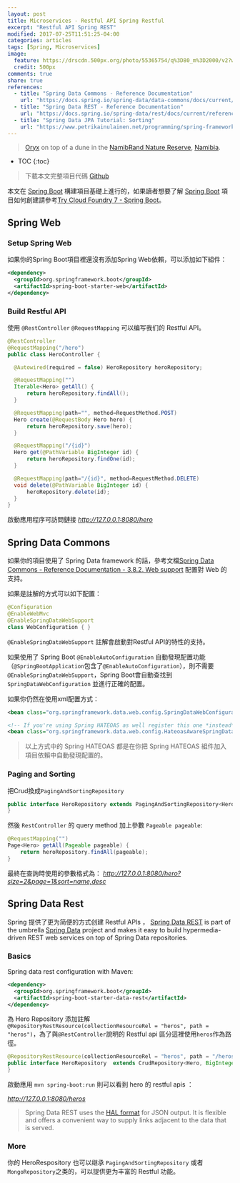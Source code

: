 ```yaml
---
layout: post
title: Microservices - Restful API Spring Restful
excerpt: "Restful API Spring REST"
modified: 2017-07-25T11:51:25-04:00
categories: articles
tags: [Spring, Microservices]
image:
  feature: https://drscdn.500px.org/photo/55365754/q%3D80_m%3D2000/v2?webp=true&sig=a090e2986b9d784a08695aeea1ca32ddd3f4c81c1d85cf01ae9a7a28dcc24ea5
  credit: 500px
comments: true
share: true
references:
  - title: "Spring Data Commons - Reference Documentation"
    url: "https://docs.spring.io/spring-data/data-commons/docs/current/reference/html/#core.repository-populators"
  - title: "Spring Data REST - Reference Documentation"
    url: "https://docs.spring.io/spring-data/rest/docs/current/reference/html/"
  - title: "Spring Data JPA Tutorial: Sorting"
    url: "https://www.petrikainulainen.net/programming/spring-framework/spring-data-jpa-tutorial-part-six-sorting/"
---
```


<style>
@import url('https://fonts.googleapis.com/css?family=Dosis:400,500');
.mdl-card__supporting-text.blog__post-body {
  font-family: 'Dosis', sans-serif;
}
</style>

> [Oryx](https://en.wikipedia.org/wiki/Oryx) on top of a dune in the [NamibRand Nature Reserve](https://earth.google.com/web/@-25,16,988.35747719a,946.79718433d,35y,0h,45t,0r/data=CgQaAhgC), [Namibia](https://en.wikipedia.org/wiki/Namibia).

* TOC
{:toc}

> 下載本文完整項目代碼 [Github](https://github.com/tiven-wang/try-cf/tree/spring-rest)

本文在 [Spring Boot][Spring Boot] 構建項目基礎上進行的，如果讀者想要了解 [Spring Boot][Spring Boot] 項目如何創建請參考[Try Cloud Foundry 7 - Spring Boot](/articles/try-cf-7-spring-boot/)。

## Spring Web

### Setup Spring Web

如果你的Spring Boot項目裡還沒有添加Spring Web依賴，可以添加如下組件：

```xml
<dependency>
  <groupId>org.springframework.boot</groupId>
  <artifactId>spring-boot-starter-web</artifactId>
</dependency>
```

### Build Restful API

使用 `@RestController` `@RequestMapping` 可以编写我们的 Restful API。

```java
@RestController
@RequestMapping("/hero")
public class HeroController {

  @Autowired(required = false) HeroRepository heroRepository;

  @RequestMapping("")
  Iterable<Hero> getAll() {
      return heroRepository.findAll();
  }

  @RequestMapping(path="", method=RequestMethod.POST)
  Hero create(@RequestBody Hero hero) {
      return heroRepository.save(hero);
  }

  @RequestMapping("/{id}")
  Hero get(@PathVariable BigInteger id) {
      return heroRepository.findOne(id);
  }

  @RequestMapping(path="/{id}", method=RequestMethod.DELETE)
  void delete(@PathVariable BigInteger id) {
      heroRepository.delete(id);
  }
}
```

啟動應用程序可訪問鏈接 *http://127.0.0.1:8080/hero*

## Spring Data Commons

如果你的項目使用了 Spring Data framework 的話，參考文檔[Spring Data Commons - Reference Documentation - 3.8.2. Web support](https://docs.spring.io/spring-data/data-commons/docs/current/reference/html/#core.web)
配置對 Web 的支持。

如果是註解的方式可以如下配置：

```java
@Configuration
@EnableWebMvc
@EnableSpringDataWebSupport
class WebConfiguration { }
```

`@EnableSpringDataWebSupport` 註解會啟動對Restful API的特性的支持。

如果使用了 Spring Boot `@EnableAutoConfiguration` 自動發現配置功能（`@SpringBootApplication`包含了`@EnableAutoConfiguration`），則不需要`@EnableSpringDataWebSupport`，Spring Boot會自動查找到 `SpringDataWebConfiguration` 並進行正確的配置。

如果你仍然在使用xml配置方式：

```xml
<bean class="org.springframework.data.web.config.SpringDataWebConfiguration" />

<!-- If you're using Spring HATEOAS as well register this one *instead* of the former -->
<bean class="org.springframework.data.web.config.HateoasAwareSpringDataWebConfiguration" />
```

> 以上方式中的 Spring HATEOAS 都是在你把 Spring HATEOAS 組件加入項目依賴中自動發現配置的。

### Paging and Sorting

把Crud換成`PagingAndSortingRepository`

```java
public interface HeroRepository extends PagingAndSortingRepository<Hero, BigInteger> {
}
```

然後 `RestController` 的 query method 加上參數 `Pageable pageable`:

```java
@RequestMapping("")
Page<Hero> getAll(Pageable pageable) {
    return heroRepository.findAll(pageable);
}
```

最終在查詢時使用的參數格式為：
*http://127.0.0.1:8080/hero?size=2&page=1&sort=name,desc*


## Spring Data Rest

Spring 提供了更为简便的方式创建 Restful APIs ， [Spring Data REST][spring-data-rest] is part of the umbrella [Spring Data][spring-data] project and makes it easy to build hypermedia-driven REST web services on top of Spring Data repositories.

### Basics

Spring data rest configuration with Maven:

```xml
<dependency>
  <groupId>org.springframework.boot</groupId>
  <artifactId>spring-boot-starter-data-rest</artifactId>
</dependency>
```

為 Hero Repository 添加註解 `@RepositoryRestResource(collectionResourceRel = "heros", path = "heros")`，為了與`@RestController`說明的 Restful api 區分這裡使用`heros`作為路徑。

```java
@RepositoryRestResource(collectionResourceRel = "heros", path = "/heros")
public interface HeroRepository  extends CrudRepository<Hero, BigInteger> {
}
```

啟動應用 `mvn spring-boot:run` 則可以看到 hero 的 restful apis ：

*http://127.0.0.1:8080/heros*

> Spring Data REST uses the [HAL format][HAL format] for JSON output. It is flexible and offers a convenient way to supply links adjacent to the data that is served.

### More

你的 HeroRespository 也可以继承 `PagingAndSortingRepository` 或者 `MongoRepository`之类的，可以提供更为丰富的 Restful 功能。


[Spring Boot]:http://projects.spring.io/spring-boot/
[spring-data]:http://projects.spring.io/spring-data/
[spring-data-rest]:http://projects.spring.io/spring-data-rest/
[HAL format]:http://stateless.co/hal_specification.html
